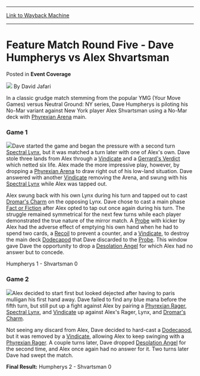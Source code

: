 
---
[Link to Wayback Machine](https://web.archive.org/web/20220519003452/https://magic.wizards.com/en/articles/archive/event-coverage/feature-match-round-five-dave-humpherys-vs-alex-shvartsman-2000-01)

[_metadata_:author]:- "David Jafari"
[_metadata_:description]:- "In a classic grudge match stemming from the popular YMG (Your Move Games) versus Neutral Ground: NY series, Dave Humpherys is piloting his No-Mar variant against New York player Alex Shvartsman using a No-Mar deck with Phyrexian Arena main. Game 1 Dave started the game and began the pressure with a second turn Spectral Lynx, but it was matched a turn later with one of Alex's"
[_metadata_:generator]:- "Drupal 7 (http://drupal.org)"
[_metadata_:node]:- "744116"
[_metadata_:source]:- "div-main-content"
[_metadata_:title]:- "Feature Match Round Five - Dave Humpherys vs Alex Shvartsman"
[_metadata_:wayback_capture_timestamp]:- "2022-05-19 00:34:52"
[_metadata_:wayback_raw_url]:- "https://web.archive.org/web/20220519003452id_/https://magic.wizards.com/en/articles/archive/event-coverage/feature-match-round-five-dave-humpherys-vs-alex-shvartsman-2000-01"
[_metadata_:wayback_url]:- "https://magic.wizards.com/en/articles/archive/event-coverage/feature-match-round-five-dave-humpherys-vs-alex-shvartsman-2000-01"
---


Feature Match Round Five - Dave Humpherys vs Alex Shvartsman
============================================================



 Posted in **Event Coverage**







![](https://media.magic.wizards.com/styles/auth_small/public/generic-avatar-150_480.png)
By David Jafari











In a classic grudge match stemming from the popular YMG (Your Move Games) versus Neutral Ground: NY series, Dave Humpherys is piloting his No-Mar variant against New York player Alex Shvartsman using a No-Mar deck with [Phyrexian Arena](https://gatherer.wizards.com/Pages/Card/Details.aspx?name=Phyrexian+Arena) main.


### Game 1


![](https://media.magic.wizards.com/image_legacy_migration/sideboard/images/GPMINN01/977.jpg)Dave started the game and began the pressure with a second turn [Spectral Lynx](https://gatherer.wizards.com/Pages/Card/Details.aspx?name=Spectral+Lynx), but it was matched a turn later with one of Alex's own. Dave stole three lands from Alex through a [Vindicate](https://gatherer.wizards.com/Pages/Card/Details.aspx?name=Vindicate) and a [Gerrard's Verdict](https://gatherer.wizards.com/Pages/Card/Details.aspx?name=Gerrard%27s+Verdict) which netted six life. Alex made the more impressive play, however, by dropping a [Phyrexian Arena](https://gatherer.wizards.com/Pages/Card/Details.aspx?name=Phyrexian+Arena) to draw right out of his low-land situation. Dave answered with another [Vindicate](https://gatherer.wizards.com/Pages/Card/Details.aspx?name=Vindicate) removing the Arena, and swung with his [Spectral Lynx](https://gatherer.wizards.com/Pages/Card/Details.aspx?name=Spectral+Lynx) while Alex was tapped out.


Alex swung back with his own Lynx during his turn and tapped out to cast [Dromar's Charm](https://gatherer.wizards.com/Pages/Card/Details.aspx?name=Dromar%27s+Charm) on the opposing Lynx. Dave chose to cast a main phase [Fact or Fiction](https://gatherer.wizards.com/Pages/Card/Details.aspx?name=Fact+or+Fiction) after Alex opted to tap out once again during his turn. The struggle remained symmetrical for the next few turns while each player demonstrated the true nature of the mirror match. A [Probe](https://gatherer.wizards.com/Pages/Card/Details.aspx?name=Probe) with kicker by Alex had the adverse effect of emptying his own hand when he had to spend two cards, a [Recoil](https://gatherer.wizards.com/Pages/Card/Details.aspx?name=Recoil) to prevent a counter, and a [Vindicate](https://gatherer.wizards.com/Pages/Card/Details.aspx?name=Vindicate), to destroy the main deck [Dodecapod](https://gatherer.wizards.com/Pages/Card/Details.aspx?name=Dodecapod) that Dave discarded to the [Probe](https://gatherer.wizards.com/Pages/Card/Details.aspx?name=Probe). This window gave Dave the opportunity to drop a [Desolation Angel](https://gatherer.wizards.com/Pages/Card/Details.aspx?name=Desolation+Angel) for which Alex had no answer but to concede.


Humpherys 1 - Shvartsman 0


### Game 2


![](https://media.magic.wizards.com/image_legacy_migration/sideboard/images/GPMINN01/976.jpg)Alex decided to start first but looked dejected after having to paris mulligan his first hand away. Dave failed to find any blue mana before the fifth turn, but still put up a fight against Alex by pairing a [Phyrexian Rager](https://gatherer.wizards.com/Pages/Card/Details.aspx?name=Phyrexian+Rager), [Spectral Lynx](https://gatherer.wizards.com/Pages/Card/Details.aspx?name=Spectral+Lynx), and [Vindicate](https://gatherer.wizards.com/Pages/Card/Details.aspx?name=Vindicate) up against Alex's Rager, Lynx, and [Dromar's Charm](https://gatherer.wizards.com/Pages/Card/Details.aspx?name=Dromar%27s+Charm).


Not seeing any discard from Alex, Dave decided to hard-cast a [Dodecapod](https://gatherer.wizards.com/Pages/Card/Details.aspx?name=Dodecapod), but it was removed by a [Vindicate](https://gatherer.wizards.com/Pages/Card/Details.aspx?name=Vindicate), allowing Alex to keep swinging with a [Phyrexian Rager](https://gatherer.wizards.com/Pages/Card/Details.aspx?name=Phyrexian+Rager). A couple turns later, Dave dropped [Desolation Angel](https://gatherer.wizards.com/Pages/Card/Details.aspx?name=Desolation+Angel) for the second time, and Alex once again had no answer for it. Two turns later Dave had swept the match.


**Final Result:** Humpherys 2 - Shvartsman 0







